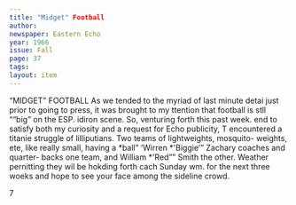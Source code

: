 ```yaml
---
title: "Midget" Football
author: 
newspaper: Eastern Echo
year: 1966
issue: Fall
page: 37
tags:
layout: item
---
```


“MIDGET” FOOTBALL As we tended to the myriad of last minute detai just prior to going to press, it was brought to my ttention that football is stll ““big” on the ESP. idiron scene. So, venturing forth this past week. end to satisfy both my curiosity and a request for Echo publicity, T encountered a titanie struggle of lilliputians. Two teams of lightweights, mosquito- weights, ete, like really small, having a *ball” ‘Wirren *'Biggie’” Zachary coaches and quarter- backs one team, and William *'Red”” Smith the other. Weather pernitting they wil be hokding forth cach Sunday wm. for the next three woeks and hope to see your face among the sideline crowd.

7
